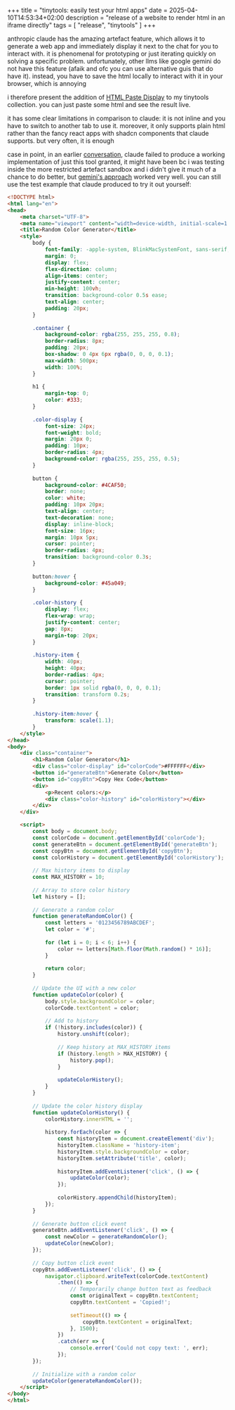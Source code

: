+++
title = "tinytools: easily test your html apps"
date = 2025-04-10T14:53:34+02:00
description = "release of a website to render html in an iframe directly"
tags = [
"release", "tinytools"
]
+++

anthropic claude has the amazing artefact feature, which allows it to generate a web app and
immediately display it next to the chat for you to interact with.
it is phenomenal for prototyping or just iterating quickly on solving a specific problem.
unfortunately, other llms like google gemini do not have this feature
(afaik and ofc you can use alternative guis that do have it).
instead, you have to save the html locally to interact with it in your browser, which is annoying

i therefore present the addition of [HTML Paste Display](https://shaddy.dev/tinytools/?tool=html-test)
to my tinytools collection.
you can just paste some html and see the result live.

it has some clear limitations in comparison to claude:
it is not inline and you have to switch to another tab to use it.
moreover, it only supports plain html rather than the fancy react apps with shadcn components that
claude supports.
but very often, it is enough

case in point, in an earlier [conversation](https://claude.ai/chat/8001c4ac-15b7-4b18-bfa1-023c31d3bf68),
claude failed to produce a working implementation of just this tool
granted, it might have been bc i was testing inside the more restricted artefact sandbox
and i didn't give it much of a chance to do better, but
[gemini's approach](https://g.co/gemini/share/a5338e82ed12) worked very well.
you can still use the test example that claude produced to try it out yourself:

```html
<!DOCTYPE html>
<html lang="en">
<head>
    <meta charset="UTF-8">
    <meta name="viewport" content="width=device-width, initial-scale=1.0">
    <title>Random Color Generator</title>
    <style>
        body {
            font-family: -apple-system, BlinkMacSystemFont, sans-serif;
            margin: 0;
            display: flex;
            flex-direction: column;
            align-items: center;
            justify-content: center;
            min-height: 100vh;
            transition: background-color 0.5s ease;
            text-align: center;
            padding: 20px;
        }
        
        .container {
            background-color: rgba(255, 255, 255, 0.8);
            border-radius: 8px;
            padding: 20px;
            box-shadow: 0 4px 6px rgba(0, 0, 0, 0.1);
            max-width: 500px;
            width: 100%;
        }
        
        h1 {
            margin-top: 0;
            color: #333;
        }
        
        .color-display {
            font-size: 24px;
            font-weight: bold;
            margin: 20px 0;
            padding: 10px;
            border-radius: 4px;
            background-color: rgba(255, 255, 255, 0.5);
        }
        
        button {
            background-color: #4CAF50;
            border: none;
            color: white;
            padding: 10px 20px;
            text-align: center;
            text-decoration: none;
            display: inline-block;
            font-size: 16px;
            margin: 10px 5px;
            cursor: pointer;
            border-radius: 4px;
            transition: background-color 0.3s;
        }
        
        button:hover {
            background-color: #45a049;
        }
        
        .color-history {
            display: flex;
            flex-wrap: wrap;
            justify-content: center;
            gap: 8px;
            margin-top: 20px;
        }
        
        .history-item {
            width: 40px;
            height: 40px;
            border-radius: 4px;
            cursor: pointer;
            border: 1px solid rgba(0, 0, 0, 0.1);
            transition: transform 0.2s;
        }
        
        .history-item:hover {
            transform: scale(1.1);
        }
    </style>
</head>
<body>
    <div class="container">
        <h1>Random Color Generator</h1>
        <div class="color-display" id="colorCode">#FFFFFF</div>
        <button id="generateBtn">Generate Color</button>
        <button id="copyBtn">Copy Hex Code</button>
        <div>
            <p>Recent colors:</p>
            <div class="color-history" id="colorHistory"></div>
        </div>
    </div>

    <script>
        const body = document.body;
        const colorCode = document.getElementById('colorCode');
        const generateBtn = document.getElementById('generateBtn');
        const copyBtn = document.getElementById('copyBtn');
        const colorHistory = document.getElementById('colorHistory');
        
        // Max history items to display
        const MAX_HISTORY = 10;
        
        // Array to store color history
        let history = [];
        
        // Generate a random color
        function generateRandomColor() {
            const letters = '0123456789ABCDEF';
            let color = '#';
            
            for (let i = 0; i < 6; i++) {
                color += letters[Math.floor(Math.random() * 16)];
            }
            
            return color;
        }
        
        // Update the UI with a new color
        function updateColor(color) {
            body.style.backgroundColor = color;
            colorCode.textContent = color;
            
            // Add to history
            if (!history.includes(color)) {
                history.unshift(color);
                
                // Keep history at MAX_HISTORY items
                if (history.length > MAX_HISTORY) {
                    history.pop();
                }
                
                updateColorHistory();
            }
        }
        
        // Update the color history display
        function updateColorHistory() {
            colorHistory.innerHTML = '';
            
            history.forEach(color => {
                const historyItem = document.createElement('div');
                historyItem.className = 'history-item';
                historyItem.style.backgroundColor = color;
                historyItem.setAttribute('title', color);
                
                historyItem.addEventListener('click', () => {
                    updateColor(color);
                });
                
                colorHistory.appendChild(historyItem);
            });
        }
        
        // Generate button click event
        generateBtn.addEventListener('click', () => {
            const newColor = generateRandomColor();
            updateColor(newColor);
        });
        
        // Copy button click event
        copyBtn.addEventListener('click', () => {
            navigator.clipboard.writeText(colorCode.textContent)
                .then(() => {
                    // Temporarily change button text as feedback
                    const originalText = copyBtn.textContent;
                    copyBtn.textContent = 'Copied!';
                    
                    setTimeout(() => {
                        copyBtn.textContent = originalText;
                    }, 1500);
                })
                .catch(err => {
                    console.error('Could not copy text: ', err);
                });
        });
        
        // Initialize with a random color
        updateColor(generateRandomColor());
    </script>
</body>
</html>
```



